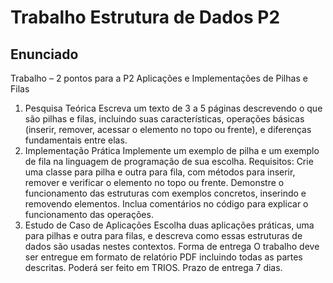 # Trabalho Estrutura de Dados P2

## Enunciado
Trabalho – 2 pontos para a P2
Aplicações e Implementações de Pilhas e Filas
1. Pesquisa Teórica
Escreva um texto de 3 a 5 páginas descrevendo o que são pilhas e filas, incluindo suas
características, operações básicas (inserir, remover, acessar o elemento no topo ou
frente), e diferenças fundamentais entre elas.
2. Implementação Prática
Implemente um exemplo de pilha e um exemplo de fila na linguagem de programação de
sua escolha.
Requisitos:
Crie uma classe para pilha e outra para fila, com métodos para inserir, remover e verificar
o elemento no topo ou frente.
Demonstre o funcionamento das estruturas com exemplos concretos, inserindo e
removendo elementos.
Inclua comentários no código para explicar o funcionamento das operações.
3. Estudo de Caso de Aplicações
Escolha duas aplicações práticas, uma para pilhas e outra para filas, e descreva como
essas estruturas de dados são usadas nestes contextos.
Forma de entrega
O trabalho deve ser entregue em formato de relatório PDF incluindo todas as partes
descritas.
Poderá ser feito em TRIOS.
Prazo de entrega
7 dias.
